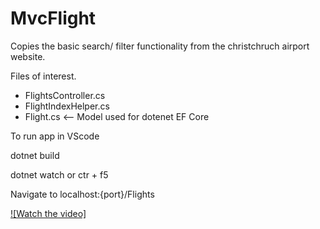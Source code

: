 # MvcFlight
Copies the basic search/ filter functionality from the christchruch airport website.

Files of interest.
  - FlightsController.cs
  - FlightIndexHelper.cs
  - Flight.cs       <-- Model used for dotenet EF Core


To run app in VScode

dotnet build

dotnet watch or ctr + f5

Navigate to localhost:{port}/Flights


[![Watch the video]](https://raw.githubusercontent.com/KazuBurrows/MvcFlight/master/New%20Recording%20-%2028_08_2023%2C%209.58.12%20pm.mp4?token=GHSAT0AAAAAACFP5Y2YY75BEAWM7APPLKNMZHMOKOA)
